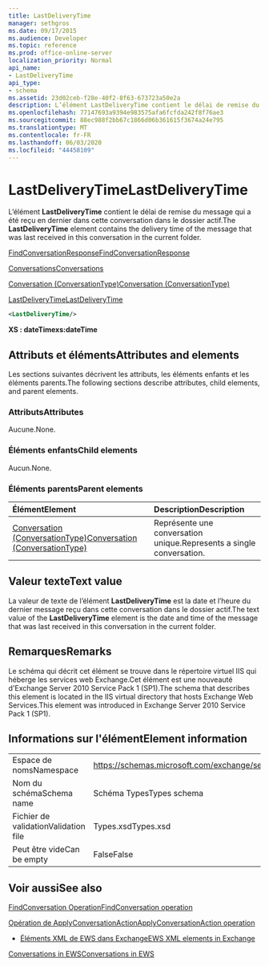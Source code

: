 ```yaml
---
title: LastDeliveryTime
manager: sethgros
ms.date: 09/17/2015
ms.audience: Developer
ms.topic: reference
ms.prod: office-online-server
localization_priority: Normal
api_name:
- LastDeliveryTime
api_type:
- schema
ms.assetid: 23d02ceb-f28e-40f2-8f63-673723a50e2a
description: L’élément LastDeliveryTime contient le délai de remise du message qui a été reçu en dernier dans cette conversation dans le dossier actif.
ms.openlocfilehash: 77147693a9394e983575afa6fcfda242f8f76ae3
ms.sourcegitcommit: 88ec988f2bb67c1866d06b361615f3674a24e795
ms.translationtype: MT
ms.contentlocale: fr-FR
ms.lasthandoff: 06/03/2020
ms.locfileid: "44458109"
---
```

# <a name="lastdeliverytime"></a><span data-ttu-id="dd1dc-103">LastDeliveryTime</span><span class="sxs-lookup"><span data-stu-id="dd1dc-103">LastDeliveryTime</span></span>

<span data-ttu-id="dd1dc-104">L’élément **LastDeliveryTime** contient le délai de remise du message qui a été reçu en dernier dans cette conversation dans le dossier actif.</span><span class="sxs-lookup"><span data-stu-id="dd1dc-104">The **LastDeliveryTime** element contains the delivery time of the message that was last received in this conversation in the current folder.</span></span> 
  
[<span data-ttu-id="dd1dc-105">FindConversationResponse</span><span class="sxs-lookup"><span data-stu-id="dd1dc-105">FindConversationResponse</span></span>](findconversationresponse.md)
  
[<span data-ttu-id="dd1dc-106">Conversations</span><span class="sxs-lookup"><span data-stu-id="dd1dc-106">Conversations</span></span>](conversations-ex15websvcsotherref.md)
  
[<span data-ttu-id="dd1dc-107">Conversation (ConversationType)</span><span class="sxs-lookup"><span data-stu-id="dd1dc-107">Conversation (ConversationType)</span></span>](conversation-conversationtype.md)
  
[<span data-ttu-id="dd1dc-108">LastDeliveryTime</span><span class="sxs-lookup"><span data-stu-id="dd1dc-108">LastDeliveryTime</span></span>](lastdeliverytime.md)
  
```XML
<LastDeliveryTime/>
```

 <span data-ttu-id="dd1dc-109">**XS : dateTime**</span><span class="sxs-lookup"><span data-stu-id="dd1dc-109">**xs:dateTime**</span></span>
## <a name="attributes-and-elements"></a><span data-ttu-id="dd1dc-110">Attributs et éléments</span><span class="sxs-lookup"><span data-stu-id="dd1dc-110">Attributes and elements</span></span>

<span data-ttu-id="dd1dc-111">Les sections suivantes décrivent les attributs, les éléments enfants et les éléments parents.</span><span class="sxs-lookup"><span data-stu-id="dd1dc-111">The following sections describe attributes, child elements, and parent elements.</span></span>
  
### <a name="attributes"></a><span data-ttu-id="dd1dc-112">Attributs</span><span class="sxs-lookup"><span data-stu-id="dd1dc-112">Attributes</span></span>

<span data-ttu-id="dd1dc-113">Aucune.</span><span class="sxs-lookup"><span data-stu-id="dd1dc-113">None.</span></span>
  
### <a name="child-elements"></a><span data-ttu-id="dd1dc-114">Éléments enfants</span><span class="sxs-lookup"><span data-stu-id="dd1dc-114">Child elements</span></span>

<span data-ttu-id="dd1dc-115">Aucun.</span><span class="sxs-lookup"><span data-stu-id="dd1dc-115">None.</span></span>
  
### <a name="parent-elements"></a><span data-ttu-id="dd1dc-116">Éléments parents</span><span class="sxs-lookup"><span data-stu-id="dd1dc-116">Parent elements</span></span>

|<span data-ttu-id="dd1dc-117">**Élément**</span><span class="sxs-lookup"><span data-stu-id="dd1dc-117">**Element**</span></span>|<span data-ttu-id="dd1dc-118">**Description**</span><span class="sxs-lookup"><span data-stu-id="dd1dc-118">**Description**</span></span>|
|:-----|:-----|
|[<span data-ttu-id="dd1dc-119">Conversation (ConversationType)</span><span class="sxs-lookup"><span data-stu-id="dd1dc-119">Conversation (ConversationType)</span></span>](conversation-conversationtype.md) <br/> |<span data-ttu-id="dd1dc-120">Représente une conversation unique.</span><span class="sxs-lookup"><span data-stu-id="dd1dc-120">Represents a single conversation.</span></span>  <br/> |
   
## <a name="text-value"></a><span data-ttu-id="dd1dc-121">Valeur texte</span><span class="sxs-lookup"><span data-stu-id="dd1dc-121">Text value</span></span>

<span data-ttu-id="dd1dc-122">La valeur de texte de l’élément **LastDeliveryTime** est la date et l’heure du dernier message reçu dans cette conversation dans le dossier actif.</span><span class="sxs-lookup"><span data-stu-id="dd1dc-122">The text value of the **LastDeliveryTime** element is the date and time of the message that was last received in this conversation in the current folder.</span></span> 
  
## <a name="remarks"></a><span data-ttu-id="dd1dc-123">Remarques</span><span class="sxs-lookup"><span data-stu-id="dd1dc-123">Remarks</span></span>

<span data-ttu-id="dd1dc-124">Le schéma qui décrit cet élément se trouve dans le répertoire virtuel IIS qui héberge les services web Exchange.Cet élément est une nouveauté d'Exchange Server 2010 Service Pack 1 (SP1).</span><span class="sxs-lookup"><span data-stu-id="dd1dc-124">The schema that describes this element is located in the IIS virtual directory that hosts Exchange Web Services.This element was introduced in Exchange Server 2010 Service Pack 1 (SP1).</span></span>
  
## <a name="element-information"></a><span data-ttu-id="dd1dc-125">Informations sur l'élément</span><span class="sxs-lookup"><span data-stu-id="dd1dc-125">Element information</span></span>

|||
|:-----|:-----|
|<span data-ttu-id="dd1dc-126">Espace de noms</span><span class="sxs-lookup"><span data-stu-id="dd1dc-126">Namespace</span></span>  <br/> |https://schemas.microsoft.com/exchange/services/2006/types  <br/> |
|<span data-ttu-id="dd1dc-127">Nom du schéma</span><span class="sxs-lookup"><span data-stu-id="dd1dc-127">Schema name</span></span>  <br/> |<span data-ttu-id="dd1dc-128">Schéma Types</span><span class="sxs-lookup"><span data-stu-id="dd1dc-128">Types schema</span></span>  <br/> |
|<span data-ttu-id="dd1dc-129">Fichier de validation</span><span class="sxs-lookup"><span data-stu-id="dd1dc-129">Validation file</span></span>  <br/> |<span data-ttu-id="dd1dc-130">Types.xsd</span><span class="sxs-lookup"><span data-stu-id="dd1dc-130">Types.xsd</span></span>  <br/> |
|<span data-ttu-id="dd1dc-131">Peut être vide</span><span class="sxs-lookup"><span data-stu-id="dd1dc-131">Can be empty</span></span>  <br/> |<span data-ttu-id="dd1dc-132">False</span><span class="sxs-lookup"><span data-stu-id="dd1dc-132">False</span></span>  <br/> |
   
## <a name="see-also"></a><span data-ttu-id="dd1dc-133">Voir aussi</span><span class="sxs-lookup"><span data-stu-id="dd1dc-133">See also</span></span>



[<span data-ttu-id="dd1dc-134">FindConversation Operation</span><span class="sxs-lookup"><span data-stu-id="dd1dc-134">FindConversation operation</span></span>](findconversation-operation.md)
  
[<span data-ttu-id="dd1dc-135">Opération de ApplyConversationAction</span><span class="sxs-lookup"><span data-stu-id="dd1dc-135">ApplyConversationAction operation</span></span>](applyconversationaction-operation.md)


- [<span data-ttu-id="dd1dc-136">Éléments XML de EWS dans Exchange</span><span class="sxs-lookup"><span data-stu-id="dd1dc-136">EWS XML elements in Exchange</span></span>](ews-xml-elements-in-exchange.md)


[<span data-ttu-id="dd1dc-137">Conversations in EWS</span><span class="sxs-lookup"><span data-stu-id="dd1dc-137">Conversations in EWS</span></span>](https://msdn.microsoft.com/library/91e64629-db6c-4c94-9dcb-d386232e8467%28Office.15%29.aspx)


